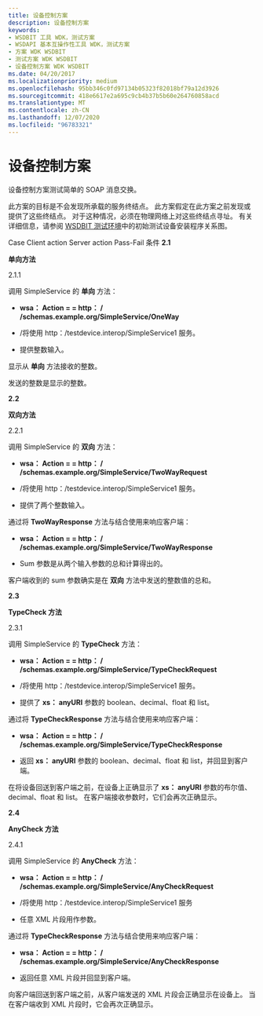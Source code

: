```yaml
---
title: 设备控制方案
description: 设备控制方案
keywords:
- WSDBIT 工具 WDK，测试方案
- WSDAPI 基本互操作性工具 WDK，测试方案
- 方案 WDK WSDBIT
- 测试方案 WDK WSDBIT
- 设备控制方案 WDK WSDBIT
ms.date: 04/20/2017
ms.localizationpriority: medium
ms.openlocfilehash: 95bb346c0fd97134b05323f82018bf79a12d3926
ms.sourcegitcommit: 418e6617e2a695c9cb4b37b5b60e264760858acd
ms.translationtype: MT
ms.contentlocale: zh-CN
ms.lasthandoff: 12/07/2020
ms.locfileid: "96783321"
---
```

# <a name="device-control-scenarios"></a>设备控制方案


设备控制方案测试简单的 SOAP 消息交换。

此方案的目标是不会发现所承载的服务终结点。 此方案假定在此方案之前发现或提供了这些终结点。 对于这种情况，必须在物理网络上对这些终结点寻址。 有关详细信息，请参阅 [WSDBIT 测试环境](wsdbit-testing-environment.md)中的初始测试设备安装程序关系图。

Case Client action Server action Pass-Fail 条件 **2.1**

**单向方法**

2.1.1

调用 SimpleService 的 **单向** 方法：

-   **wsa： Action = = http： \/ /schemas.example.org/SimpleService/OneWay**

-   \/将使用 http：/testdevice.interop/SimpleService1 服务。

-   提供整数输入。

显示从 **单向** 方法接收的整数。

发送的整数是显示的整数。

**2.2**

**双向方法**

2.2.1

调用 SimpleService 的 **双向** 方法：

-   **wsa： Action = = http： \/ /schemas.example.org/SimpleService/TwoWayRequest**

-   \/将使用 http：/testdevice.interop/SimpleService1 服务。

-   提供了两个整数输入。

通过将 **TwoWayResponse** 方法与结合使用来响应客户端：

-   **wsa： Action = = http： \/ /schemas.example.org/SimpleService/TwoWayResponse**

-   Sum 参数是从两个输入参数的总和计算得出的。

客户端收到的 sum 参数确实是在 **双向** 方法中发送的整数值的总和。

**2.3**

**TypeCheck 方法**

2.3.1

调用 SimpleService 的 **TypeCheck** 方法：

-   **wsa： Action = = http： \/ /schemas.example.org/SimpleService/TypeCheckRequest**

-   \/将使用 http：/testdevice.interop/SimpleService1 服务。

-   提供了 **xs： anyURI** 参数的 boolean、decimal、float 和 list。

通过将 **TypeCheckResponse** 方法与结合使用来响应客户端：

-   **wsa： Action = = http： \/ /schemas.example.org/SimpleService/TypeCheckResponse**

-   返回 **xs： anyURI** 参数的 boolean、decimal、float 和 list，并回显到客户端。

在将设备回送到客户端之前，在设备上正确显示了 **xs： anyURI** 参数的布尔值、decimal、float 和 list。 在客户端接收参数时，它们会再次正确显示。

**2.4**

**AnyCheck 方法**

2.4.1

调用 SimpleService 的 **AnyCheck** 方法：

-   **wsa： Action = = http： \/ /schemas.example.org/SimpleService/AnyCheckRequest**

-   \/将使用 http：/testdevice.interop/SimpleService1 服务

-   任意 XML 片段用作参数。

通过将 **TypeCheckResponse** 方法与结合使用来响应客户端：

-   **wsa： Action = = http： \/ /schemas.example.org/SimpleService/AnyCheckResponse**

-   返回任意 XML 片段并回显到客户端。

向客户端回送到客户端之前，从客户端发送的 XML 片段会正确显示在设备上。 当在客户端收到 XML 片段时，它会再次正确显示。

 

 

 





